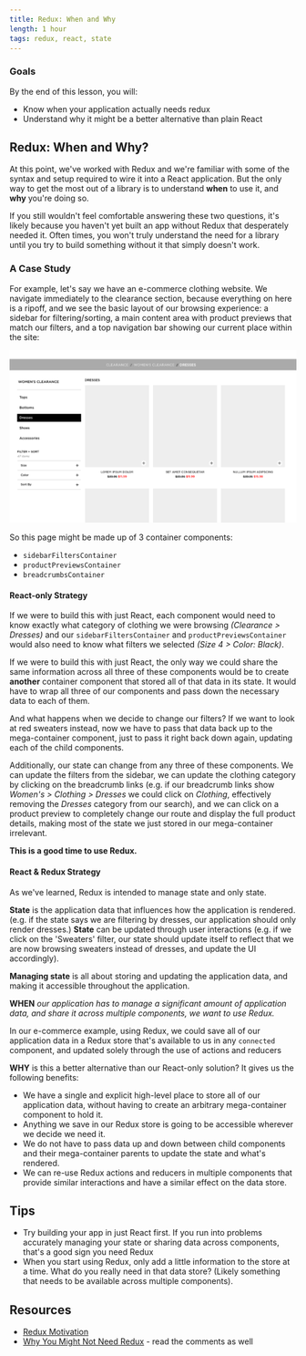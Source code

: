 ```yaml
---
title: Redux: When and Why
length: 1 hour
tags: redux, react, state
---
```


### Goals

By the end of this lesson, you will:

* Know when your application actually needs redux
* Understand why it might be a better alternative than plain React

## Redux: When and Why?

At this point, we've worked with Redux and we're familiar with some of the syntax and setup required to wire it into a React application. But the only way to get the most out of a library is to understand **when** to use it, and **why** you're doing so.

If you still wouldn't feel comfortable answering these two questions, it's likely because you haven't yet built an app without Redux that desperately needed it. Often times, you won't truly understand the need for a library until you try to build something without it that simply doesn't work.

### A Case Study
For example, let's say we have an e-commerce clothing website. We navigate immediately to the clearance section, because everything on here is a ripoff, and we see the basic layout of our browsing experience: a sidebar for filtering/sorting, a main content area with product previews that match our filters, and a top navigation bar showing our current place within the site:

![ecommerce][ecommerce-site]

So this page might be made up of 3 container components:

* `sidebarFiltersContainer`
* `productPreviewsContainer`
* `breadcrumbsContainer`

#### React-only Strategy
If we were to build this with just React, each component would need to know exactly what category of clothing we were browsing *(Clearance > Dresses)* and our `sidebarFiltersContainer` and `productPreviewsContainer` would also need to know what filters we selected *(Size 4 > Color: Black)*.

If we were to build this with just React, the only way we could share the same information across all three of these components would be to create **another** container component that stored all of that data in its state. It would have to wrap all three of our components and pass down the necessary data to each of them.

And what happens when we decide to change our filters? If we want to look at red sweaters instead, now we have to pass that data back up to the mega-container component, just to pass it right back down again, updating each of the child components. 

Additionally, our state can change from any three of these components. We can update the filters from the sidebar, we can update the clothing category by clicking on the breadcrumb links (e.g. if our breadcrumb links show *Women's > Clothing > Dresses* we could click on *Clothing*, effectively removing the *Dresses* category from our search), and we can click on a product preview to completely change our route and display the full product details, making most of the state we just stored in our mega-container irrelevant.

**This is a good time to use Redux.**

[ecommerce-site]: /assets/images/lessons/redux-when-why/e-commerce.png

#### React & Redux Strategy
As we've learned, Redux is intended to manage state and only state. 

**State** is the application data that influences how the application is rendered. (e.g. if the state says we are filtering by dresses, our application should only render dresses.) **State** can be updated through user interactions (e.g. if we click on the 'Sweaters' filter, our state should update itself to reflect that we are now browsing sweaters instead of dresses, and update the UI accordingly).

**Managing state** is all about storing and updating the application data, and making it accessible throughout the application.

**WHEN** *our application has to manage a significant amount of application data, and share it across multiple components, we want to use Redux.*

In our e-commerce example, using Redux, we could save all of our application data in a Redux store that's available to us in any `connected` component, and updated solely through the use of actions and reducers

**WHY** is this a better alternative than our React-only solution? It gives us the following benefits:

* We have a single and explicit high-level place to store all of our application data, without having to create an arbitrary mega-container component to hold it.
* Anything we save in our Redux store is going to be accessible wherever we decide we need it.
* We do not have to pass data up and down between child components and their mega-container parents to update the state and what's rendered.
* We can re-use Redux actions and reducers in multiple components that provide similar interactions and have a similar effect on the data store.


## Tips
* Try building your app in just React first. If you run into problems accurately managing your state or sharing data across components, that's a good sign you need Redux
* When you start using Redux, only add a little information to the store at a time. What do you really need in that data store? (Likely something that needs to be available across multiple components).

## Resources
* [Redux Motivation](http://redux.js.org/docs/introduction/Motivation.html)
* [Why You Might Not Need Redux](https://medium.com/@dan_abramov/you-might-not-need-redux-be46360cf367#.19nfi6djh) - read the comments as well